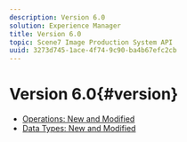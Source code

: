 ```yaml
---
description: Version 6.0
solution: Experience Manager
title: Version 6.0
topic: Scene7 Image Production System API
uuid: 3273d745-1ace-4f74-9c90-ba4b67efc2cb
---
```


# Version 6.0{#version}

* [Operations: New and Modified](r-6-operations.md)
* [Data Types: New and Modified](r-6-types.md)
